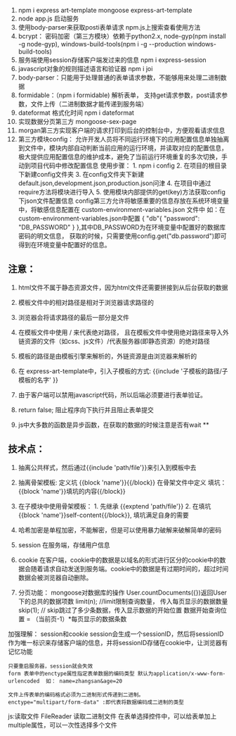 1. npm i express art-template mongoose express-art-template
2. node app.js 启动服务
3. 使用body-parser来获取posti表单请求 npm.js上搜索查看使用方法
4. bcrypt： 密码加密（第三方模块）依赖于python2.x, node-gyp(npm install -g node-gyp), windows-build-tools(npm i -g --production windows-build-tools)
5. 服务端使用session存储客户端发过来的信息 npm i express-session
6. javascript对象的规则描述语言和验证器 npm i joi
7. body-parser：只能用于处理普通的表单请求参数，不能够用来处理二进制数据
8. formidable：（npm i formidable) 解析表单， 支持get请求参数，post请求参数，文件上传（二进制数据才能传递到服务端）
9. dateformat 格式化时间 npm i dateformat
10. 实现数据分页第三方 mongoose-sex-page
11. morgan第三方实现客户端的请求打印到后台的控制台中，方便观看请求信息
12. 第三方模块config： 允许开发人员将不同运行环境下的应用配置信息单独抽离到文件中，模块内部自动判断当前应用的运行环境，并读取对应的配置信息，极大提供应用配置信息的维护成本，避免了当前运行环境重复的多次切换，手动到项目代码中修改配置信息
    使用步骤： 1. npm i config
              2. 在项目的根目录下新建config文件夹
              3. 在config文件夹下新建default.json,development.json,production.json问津
              4. 在项目中通过require方法将模块进行导入
              5. 使用模块内部提供的get(key)方法获取config下json文件配置信息
    config第三方允许将敏感重要的信息存放在系统环境变量中，将敏感信息配置在 custom-environment-variables.json 文件中
    如：在custom-environment-variables.json中配置 { "db"{ "password": "DB_PASSWORD" } },其中DB_PASSWORD为在环境变量中配置好的数据库密码的明文信息， 获取的时候，只需要使用config.get("db.password")即可得到在环境变量中配置好的信息。

    



## 注意： 
1. html文件不属于静态资源文件，因为html文件还需要拼接到从后台获取的数据
2. 模板文件中的相对路径是相对于浏览器请求路径的
3. 浏览器会将请求路径的最后一部分是文件

4. 在模板文件中使用 / 来代表绝对路径， 且在模板文件中使用绝对路径来导入外链资源的文件（如css、js文件）/代表服务器(即静态资源）的绝对路径
5. 模板的路径是由模板引擎来解析的，外链资源是由浏览器来解析的

6. 在 express-art-template中，引入子模板的方式: {{include '子模板的路径/子模板的名字' }}
7. 由于客户端可以禁用javascript代码，所以后端必须要进行表单验证。
8. return false; 阻止程序向下执行并且阻止表单提交
9. js中大多数的函数是异步函数，在获取的数据的时候注意是否有wait **


## 技术点：
1. 抽离公共样式，然后通过{{include 'path/file'}}来引入到模板中去
2. 抽离骨架模板: 定义坑 {{block 'name'}}{{/block}} 在骨架文件中定义
                填坑： {{block 'name'}}填坑的内容{{/block}}
3. 在子模块中使用骨架模板： 1. 先继承 {{exptend 'path/file'}}
                          2. 在填坑 {{block 'name'}}self-content{{/block}}, 填坑满足自身的需要
4. 哈希加密是单程加密，不能解密，但是可以使用暴力破解来破解简单的密码

5. session 在服务端，存储用户信息
6. cookie 在客户端，cookie中的数据是以域名的形式进行区分的cookie中的数据会随着请求自动发送到服务端。cookie中的数据是有过期时间的，超过时间数据会被浏览器自动删除。
7. 分页功能： 
    mongoose对数据库的操作
    User.countDocuments({})返回User下的总共的数据项数
    limit(n); //limit限制查询数量， 传入每页显示的数据数量
    skip(1); // skip跳过了多少条数据，传入显示数据的开始位置
    数据开始查询位置 = （当前页-1）*每页显示的数据条数



加强理解： session和cookie
        session会生成一个sessionID，然后将sessionID作为唯一标识来存储客户端的信息，并将sessionID存储在cookie中，让浏览器有记忆功能
    
    只要重启服务器，session就会失效
    form 表单中的enctype属性指定表单数据的编码类型 默认为application/x-www-form-urlencoded  如： name=zhangsan&age=20

    文件上传表单的编码格式必须为二进制形式传递到二进制。
    enctype="multipart/form-data" :即代表将数据编码成二进制的类型

js:读取文件 FileReader 读取二进制文件
在表单选择控件中，可以给表单加上multiple属性，可以一次性选择多个文件

    


